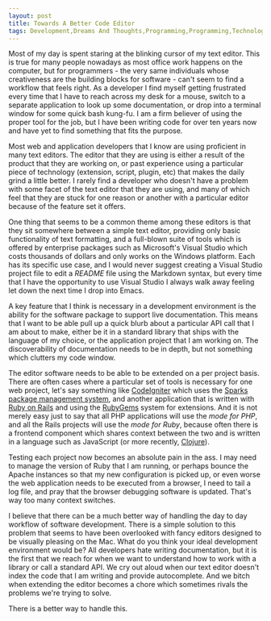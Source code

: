 ```yaml
---
layout: post
title: Towards A Better Code Editor
tags: Development,Dreams And Thoughts,Programming,Programming,Technology,Text Editor
---
```

Most of my day is spent staring at the blinking cursor of my text
editor. This is true for many people nowadays as most office work
happens on the computer, but for programmers - the very same
individuals whose creativeness are the building blocks for software -
can't seem to find a workflow that feels right. As a developer I find
myself getting frustrated every time that I have to reach across my
desk for a mouse, switch to a separate application to look up some
documentation, or drop into a terminal window for some quick bash
kung-fu. I am a firm believer of using the proper tool for the job,
but I have been writing code for over ten years now and have yet to
find something that fits the purpose.

Most web and application developers that I know are using proficient
in many text editors. The editor that they are using is either a
result of the product that they are working on, or past experience
using a particular piece of technology (extension, script, plugin,
etc) that makes the daily grind a little better. I rarely find a
developer who doesn't have a problem with some facet of the text
editor that they are using, and many of which feel that they are stuck
for one reason or another with a particular editor because of the
feature set it offers.

One thing that seems to be a common theme among these editors is that
they sit somewhere between a simple text editor, providing only basic
functionality of text formatting, and a full-blown suite of tools
which is offered by enterprise packages such as Microsoft's Visual
Studio which costs thousands of dollars and only works on the Windows
platform. Each has its specific use case, and I would never suggest
creating a Visual Studio project file to edit a<em> README</em> file
using the Markdown syntax, but every time that I have the opportunity
to use Visual Studio I always walk away feeling let down the next time
I drop into Emacs.

A key feature that I think is necessary in a development environment
is the ability for the software package to support live
documentation. This means that I want to be able pull up a quick blurb
about a particular API call that I am about to make, either be it in a
standard library that ships with the language of my choice, or the
application project that I am working on. The discoverability of
documentation needs to be in depth, but not something which clutters
my code window.

The editor software needs to be able to be extended on a per project
basis. There are often cases where a particular set of tools is
necessary for one web project, let's say something like
[CodeIgniter][1] which uses the [Sparks package management system][2],
and another application that is written with [Ruby on Rails][3] and
using the [RubyGems][4] system for extensions. And it is not merely
easy just to say that all PHP applications will use the _mode for
PHP_, and all the Rails projects will use the _mode for Ruby_, because
often there is a frontend component which shares context between the
two and is written in a language such as JavaScript (or more recently,
[Clojure][5]).

Testing each project now becomes an absolute pain in the ass. I may
need to manage the version of Ruby that I am running, or perhaps
bounce the Apache instances so that my new configuration is picked up,
or even worse the web application needs to be executed from a browser,
I need to tail a log file, and pray that the browser debugging
software is updated. That's way too many context switches.

I believe that there can be a much better way of handling the day to
day workflow of software development. There is a simple solution to
this problem that seems to have been overlooked with fancy editors
designed to be visually pleasing on the Mac. What do you think your
ideal development environment would be? All developers hate writing
documentation, but it is the first that we reach for when we want to
understand how to work with a library or call a standard API. We cry
out aloud when our text editor doesn't index the code that I am
writing and provide autocomplete. And we bitch when extending the
editor becomes a chore which sometimes rivals the problems we're
trying to solve.

There is a better way to handle this.

[1]: http://codeigniter.com/
[2]: http://getsparks.org/
[3]: http://rubyonrails.org/
[4]: http://rubygems.org/
[5]: http://clojure.org/
